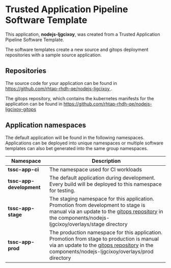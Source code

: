 # Trusted Application Pipeline Software Template

This application, **nodejs-ljgcixoy**, was created from a Trusted Application Pipeline Software Template.

The software templates create a new source and gitops deployment repositories with a sample source application. 

## Repositories

The source code for your application can be found in [https://github.com/rhtap-rhdh-qe/nodejs-ljgcixoy ](https://github.com/rhtap-rhdh-qe/nodejs-ljgcixoy ).
 
The gitops repository, which contains the kubernetes manifests for the application can be found in 
[https://github.com/rhtap-rhdh-qe/nodejs-ljgcixoy-gitops ](https://github.com/rhtap-rhdh-qe/nodejs-ljgcixoy-gitops ) 

## Application namespaces 

The default application will be found in the following namespaces. Applications can be deployed into unique namespaces or multiple software templates can also bet generated into the same group namespaces.  

|  Namespace   |  Description   |  
| -------- | -------- |
| **tssc-app-ci** | The namespace used for CI workloads |
| **tssc-app-development** | The default application during development. Every build will be deployed to this namespace for testing. |
| **tssc-app-stage** | The staging namespace for this application. Promotion from development to stage is manual via an update to the [gitops repository](https://github.com/rhtap-rhdh-qe/nodejs-ljgcixoy-gitops ) in the components/nodejs-ljgcixoy/overlays/stage directory |
| **tssc-app-prod** | The production namespace for this application. Promotion from stage to production is manual via an update to the [gitops repository](https://github.com/rhtap-rhdh-qe/nodejs-ljgcixoy-gitops ) in the components/nodejs-ljgcixoy/overlays/prod directory |